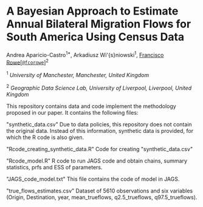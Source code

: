 # A Bayesian Approach to Estimate Annual Bilateral Migration Flows for South America Using Census Data

Andrea Aparicio-Castro<sup>1*</sup>, Arkadiusz Wi\'{s}niowski<sup>1</sup>, [Francisco Rowe](http://www.franciscorowe.com)[[`@fcorowe`](http://twitter.com/fcorowe)]<sup>2</sup>

<sup>1</sup> *University of Manchester, Manchester, United Kingdom*

<sup>2</sup> *Geographic Data Science Lab, University of Liverpool, Liverpool, United Kingdom*

This repository contains data and code implement the methodology proposed in our paper. It contains the following files:

"synthetic_data.csv"
Due to data policies, this repository does not contain the original data. Instead of this information, synthetic data is provided, for which the R code is also given.

"Rcode_creating_synthetic_data.R"
Code for creating "synthetic_data.csv"

"Rcode_model.R"
R code to run JAGS code and obtain chains, summary statistics, prfs and ESS of parameters.

"JAGS_code_model.txt"
This file contains the code of model in JAGS.

"true_flows_estimates.csv"
Dataset of 5610 observations and six variables (Origin, Destination, year, mean_trueflows, q2.5_trueflows, q97.5_trueflows).


